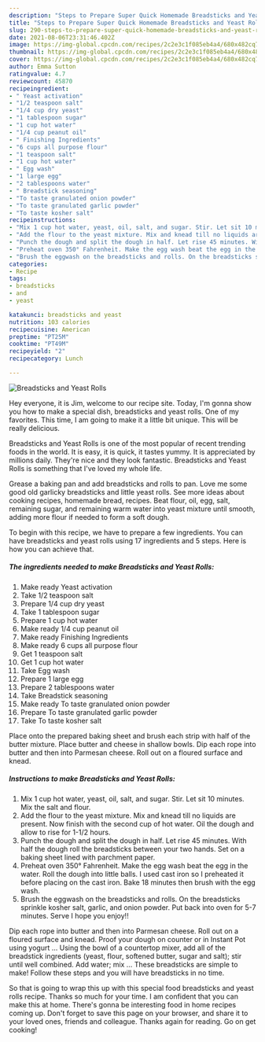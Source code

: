 ```yaml
---
description: "Steps to Prepare Super Quick Homemade Breadsticks and Yeast Rolls"
title: "Steps to Prepare Super Quick Homemade Breadsticks and Yeast Rolls"
slug: 290-steps-to-prepare-super-quick-homemade-breadsticks-and-yeast-rolls
date: 2021-08-06T23:31:46.402Z
image: https://img-global.cpcdn.com/recipes/2c2e3c1f085eb4a4/680x482cq70/breadsticks-and-yeast-rolls-recipe-main-photo.jpg
thumbnail: https://img-global.cpcdn.com/recipes/2c2e3c1f085eb4a4/680x482cq70/breadsticks-and-yeast-rolls-recipe-main-photo.jpg
cover: https://img-global.cpcdn.com/recipes/2c2e3c1f085eb4a4/680x482cq70/breadsticks-and-yeast-rolls-recipe-main-photo.jpg
author: Emma Sutton
ratingvalue: 4.7
reviewcount: 45870
recipeingredient:
- " Yeast activation"
- "1/2 teaspoon salt"
- "1/4 cup dry yeast"
- "1 tablespoon sugar"
- "1 cup hot water"
- "1/4 cup peanut oil"
- " Finishing Ingredients"
- "6 cups all purpose flour"
- "1 teaspoon salt"
- "1 cup hot water"
- " Egg wash"
- "1 large egg"
- "2 tablespoons water"
- " Breadstick seasoning"
- "To taste granulated onion powder"
- "To taste granulated garlic powder"
- "To taste kosher salt"
recipeinstructions:
- "Mix 1 cup hot water, yeast, oil, salt, and sugar. Stir. Let sit 10 minutes. Mix the salt and flour."
- "Add the flour to the yeast mixture. Mix and knead till no liquids are present. Now finish with the second cup of hot water. Oil the dough and allow to rise for 1-1/2 hours."
- "Punch the dough and split the dough in half. Let rise 45 minutes. With half the dough roll the breadsticks between your two hands. Set on a baking sheet lined with parchment paper."
- "Preheat oven 350° Fahrenheit. Make the egg wash beat the egg in the water. Roll the dough into little balls. I used cast iron so I preheated it before placing on the cast iron. Bake 18 minutes then brush with the egg wash."
- "Brush the eggwash on the breadsticks and rolls. On the breadsticks sprinkle kosher salt, garlic, and onion powder. Put back into oven for 5-7 minutes. Serve I hope you enjoy!!"
categories:
- Recipe
tags:
- breadsticks
- and
- yeast

katakunci: breadsticks and yeast 
nutrition: 103 calories
recipecuisine: American
preptime: "PT25M"
cooktime: "PT49M"
recipeyield: "2"
recipecategory: Lunch

---
```



![Breadsticks and Yeast Rolls](https://img-global.cpcdn.com/recipes/2c2e3c1f085eb4a4/680x482cq70/breadsticks-and-yeast-rolls-recipe-main-photo.jpg)

Hey everyone, it is Jim, welcome to our recipe site. Today, I'm gonna show you how to make a special dish, breadsticks and yeast rolls. One of my favorites. This time, I am going to make it a little bit unique. This will be really delicious.

Breadsticks and Yeast Rolls is one of the most popular of recent trending foods in the world. It is easy, it is quick, it tastes yummy. It is appreciated by millions daily. They're nice and they look fantastic. Breadsticks and Yeast Rolls is something that I've loved my whole life.

Grease a baking pan and add breadsticks and rolls to pan. Love me some good old garlicky breadsticks and little yeast rolls. See more ideas about cooking recipes, homemade bread, recipes. Beat flour, oil, egg, salt, remaining sugar, and remaining warm water into yeast mixture until smooth, adding more flour if needed to form a soft dough.


To begin with this recipe, we have to prepare a few ingredients. You can have breadsticks and yeast rolls using 17 ingredients and 5 steps. Here is how you can achieve that.

<!--inarticleads1-->

##### The ingredients needed to make Breadsticks and Yeast Rolls:

1. Make ready  Yeast activation
1. Take 1/2 teaspoon salt
1. Prepare 1/4 cup dry yeast
1. Take 1 tablespoon sugar
1. Prepare 1 cup hot water
1. Make ready 1/4 cup peanut oil
1. Make ready  Finishing Ingredients
1. Make ready 6 cups all purpose flour
1. Get 1 teaspoon salt
1. Get 1 cup hot water
1. Take  Egg wash
1. Prepare 1 large egg
1. Prepare 2 tablespoons water
1. Take  Breadstick seasoning
1. Make ready To taste granulated onion powder
1. Prepare To taste granulated garlic powder
1. Take To taste kosher salt


Place onto the prepared baking sheet and brush each strip with half of the butter mixture. Place butter and cheese in shallow bowls. Dip each rope into butter and then into Parmesan cheese. Roll out on a floured surface and knead. 

<!--inarticleads2-->

##### Instructions to make Breadsticks and Yeast Rolls:

1. Mix 1 cup hot water, yeast, oil, salt, and sugar. Stir. Let sit 10 minutes. Mix the salt and flour.
1. Add the flour to the yeast mixture. Mix and knead till no liquids are present. Now finish with the second cup of hot water. Oil the dough and allow to rise for 1-1/2 hours.
1. Punch the dough and split the dough in half. Let rise 45 minutes. With half the dough roll the breadsticks between your two hands. Set on a baking sheet lined with parchment paper.
1. Preheat oven 350° Fahrenheit. Make the egg wash beat the egg in the water. Roll the dough into little balls. I used cast iron so I preheated it before placing on the cast iron. Bake 18 minutes then brush with the egg wash.
1. Brush the eggwash on the breadsticks and rolls. On the breadsticks sprinkle kosher salt, garlic, and onion powder. Put back into oven for 5-7 minutes. Serve I hope you enjoy!!


Dip each rope into butter and then into Parmesan cheese. Roll out on a floured surface and knead. Proof your dough on counter or in Instant Pot using yogurt … Using the bowl of a countertop mixer, add all of the breadstick ingredients (yeast, flour, softened butter, sugar and salt); stir until well combined. Add water; mix … These breadsticks are simple to make! Follow these steps and you will have breadsticks in no time. 

So that is going to wrap this up with this special food breadsticks and yeast rolls recipe. Thanks so much for your time. I am confident that you can make this at home. There's gonna be interesting food in home recipes coming up. Don't forget to save this page on your browser, and share it to your loved ones, friends and colleague. Thanks again for reading. Go on get cooking!
